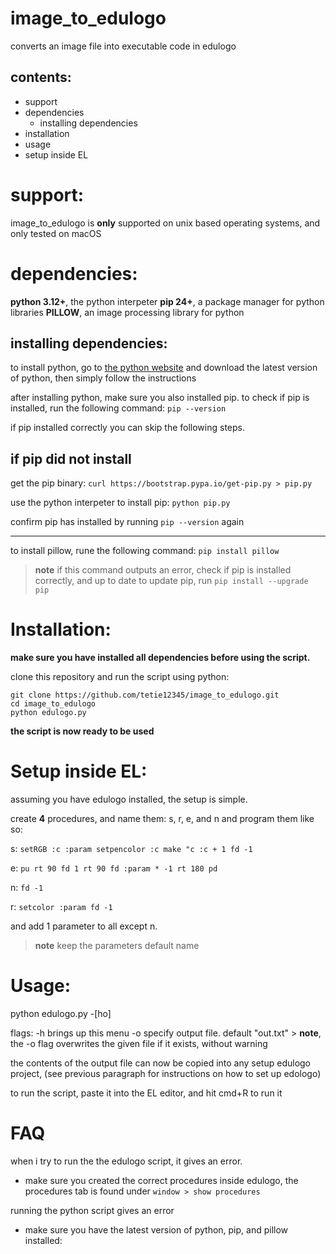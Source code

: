 # image_to_edulogo
converts an image file into executable code in edulogo

contents:
-
- support
- dependencies
    - installing dependencies
- installation
- usage
- setup inside EL

# support:
image_to_edulogo is **only** supported on unix based operating systems, and only tested on macOS

# dependencies:
**python 3.12+**, the python interpeter
**pip 24+**, a package manager for python libraries
**PILLOW**, an image processing library for python

## installing dependencies:
to install python, go to [the python website](https://www.python.org) and download the latest version of python, then simply follow the instructions

after installing python, make sure you also installed pip. to check if pip is installed, run the following command:
`pip --version`

if pip installed correctly you can skip the following steps.

if pip did not install
-
get the pip binary:
``curl https://bootstrap.pypa.io/get-pip.py > pip.py``

use the python interpeter to install pip:
``python pip.py``

confirm pip has installed by running `pip --version` again

---

to install pillow, rune the following command:
`pip install pillow`

> **note** if this command outputs an error, check if pip is installed correctly, and up to date
> to update pip, run `pip install --upgrade pip`

# Installation:
**make sure you have installed all dependencies before using the script.**

clone this repository and run the script using python:
```
git clone https://github.com/tetie12345/image_to_edulogo.git
cd image_to_edulogo
python edulogo.py
```

**the script is now ready to be used**

# Setup inside EL:
assuming you have edulogo installed, the setup is simple.

create **4** procedures, and name them: s, r, e, and n
and program them like so:

s:
``
setRGB :c :param
setpencolor :c
make "c :c + 1
fd -1
``

e:
``
pu
rt 90
fd 1
rt 90
fd :param * -1
rt 180
pd
``

n:
``
fd -1
``

r:
``
setcolor :param
fd -1
``

and add 1 parameter to all except n.
> **note** keep the parameters default name

# Usage:
python edulogo.py -[ho] <file>

flags:
    -h              brings up this menu
    -o <filename>   specify output file. default "out.txt"
    > **note**, the -o flag overwrites the given file if it exists, without warning

the contents of the output file can now be copied into any setup edulogo project, (see previous paragraph for instructions on how to set up edologo)

to run the script, paste it into the EL editor, and hit cmd+R to run it


# FAQ
when i try to run the the edulogo script, it gives an error.
- make sure you created the correct procedures inside edulogo, the procedures tab is found under `window > show procedures`

running the python script gives an error
- make sure you have the latest version of python, pip, and pillow installed:
